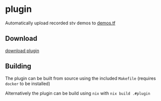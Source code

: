 # plugin

Automatically upload recorded stv demos to [demos.tf](https://demos.tf)

## Download

[download plugin](https://github.com/demostf/plugin/raw/master/demostf.smx)

## Building

The plugin can be built from source using the included `Makefile` (requires `docker` to be installed)

Alternatively the plugin can be build using `nix` with `nix build .#plugin`